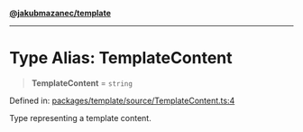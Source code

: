 [**@jakubmazanec/template**](../README.md)

---

# Type Alias: TemplateContent

> **TemplateContent** = `string`

Defined in:
[packages/template/source/TemplateContent.ts:4](https://github.com/jakubmazanec/tools/blob/dccfe8e5cee218e88ff4db59e4bf460975897c58/packages/template/source/TemplateContent.ts#L4)

Type representing a template content.
